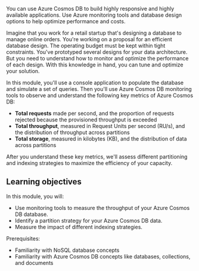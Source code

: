 You can use Azure Cosmos DB to build highly responsive and highly available applications. Use Azure monitoring tools and database design options to help optimize performance and costs.

Imagine that you work for a retail startup that's designing a database to manage online orders. You're working on a proposal for an efficient database design. The operating budget must be kept within tight constraints. You've prototyped several designs for your data architecture. But you need to understand how to monitor and optimize the performance of each design. With this knowledge in hand, you can tune and optimize your solution.

In this module, you'll use a console application to populate the database and simulate a set of queries. Then you'll use Azure Cosmos DB monitoring tools to observe and understand the following key metrics of Azure Cosmos DB:

- **Total requests** made per second, and the proportion of requests rejected because the provisioned throughput is exceeded
- **Total throughput**, measured in Request Units per second (RU/s), and the distribution of throughput across partitions
- **Total storage**, measured in kilobytes (KB), and the distribution of data across partitions

After you understand these key metrics, we'll assess different partitioning and indexing strategies to maximize the efficiency of your capacity.

## Learning objectives

In this module, you will:

- Use monitoring tools to measure the throughput of your Azure Cosmos DB database.
- Identify a partition strategy for your Azure Cosmos DB data.
- Measure the impact of different indexing strategies.

Prerequisites:

- Familiarity with NoSQL database concepts
- Familiarity with Azure Cosmos DB concepts like databases, collections, and documents
